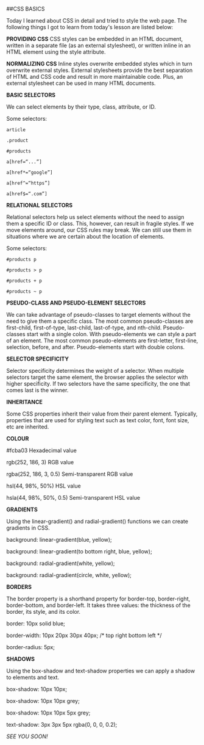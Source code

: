 ##CSS BASICS

Today I learned about CSS in detail and tried to style the web page. The following things I got to learn from today's lesson are listed below:

**PROVIDING CSS**
CSS styles can be embedded in an HTML document, written in a separate file (as an external stylesheet), or written inline in an HTML
element using the style attribute.

**NORMALIZING CSS**
Inline styles overwrite embedded styles which in turn overwrite external styles. External stylesheets provide the best separation of HTML and CSS code and result in more maintainable code. Plus, an external stylesheet can be used in many HTML documents.

**BASIC SELECTORS**

We can select elements by their type, class, attribute, or ID.

Some selectors: 

`article`

`.product`

`#products`

`a[href=“...”]`

`a[href*=“google”]`

`a[href^=“https”]`

`a[href$=“.com”]`


**RELATIONAL SELECTORS**

Relational selectors help us select elements without the need to assign them a specific ID or class. This, however, can result in fragile styles. If we move elements around, our CSS rules may break. We can still use them in situations where we are certain about the location of elements.

Some selectors:                     

`#products p`

`#products > p`

`#products + p`

`#products ~ p`
                                         
**PSEUDO-CLASS AND PSEUDO-ELEMENT SELECTORS**

We can take advantage of pseudo-classes to target elements without the need to give them a specific class. The most common pseudo-classes are first-child, first-of-type, last-child, last-of-type, and nth-child. Pseudo-classes start with a single colon.  With pseudo-elements we can style a part of an element. The most common pseudo-elements are first-letter, first-line, selection, before, and after. Pseudo-elements start with double colons.

**SELECTOR SPECIFICITY**

Selector specificity determines the weight of a selector. When multiple selectors target the same element, the browser applies the selector with higher specificity. If two selectors have the same specificity, the one that comes last is the winner.

**INHERITANCE**

Some CSS properties inherit their value from their parent element. Typically, properties that are used for styling text such as text color, font, font size, etc are inherited. 

**COLOUR**

#fcba03                          Hexadecimal value

rgb(252, 186, 3)                   RGB value

rgba(252, 186, 3, 0.5)               Semi-transparent RGB value

hsl(44, 98%, 50%)                     HSL value

hsla(44, 98%, 50%, 0.5)                 Semi-transparent HSL value
  

 **GRADIENTS**
 
Using the linear-gradient() and radial-gradient() functions we can create gradients in CSS.

background: linear-gradient(blue, yellow);

background: linear-gradient(to bottom right, blue, yellow);

background: radial-gradient(white, yellow);

background: radial-gradient(circle, white, yellow);

**BORDERS**

The border property is a shorthand property for border-top, border-right, border-bottom, and border-left. It takes three values: the thickness of the border, its style, and its color.

border: 10px solid blue;

border-width: 10px 20px 30px 40px; /* top right bottom left */

border-radius: 5px;

**SHADOWS**

Using the box-shadow and text-shadow properties we can apply a shadow to elements and text.



box-shadow: 10px 10px;

box-shadow: 10px 10px grey;

box-shadow: 10px 10px 5px grey;

text-shadow: 3px 3px 5px rgba(0, 0, 0, 0.2);


_SEE YOU SOON!_










                                     
                                     



